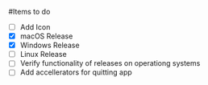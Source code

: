 #Items to do
- [ ] Add Icon
- [x] macOS Release
- [x] Windows Release
- [ ] Linux Release
- [ ] Verify functionality of releases on operationg systems
- [ ] Add accellerators for quitting app
